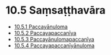 # 10.5 Saṃsaṭṭhavāra

* [10.5.1 Paccayānuloma](10.5/10.5.1.md)
* [10.5.2 Paccayapaccanīya](10.5/10.5.2.md)
* [10.5.3 Paccayānulomapaccanīya](10.5/10.5.3.md)
* [10.5.4 Paccayapaccanīyānuloma](10.5/10.5.4.md)
